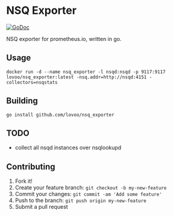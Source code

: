 # NSQ Exporter

[![GoDoc](https://godoc.org/github.com/lovoo/nsq_exporter?status.svg)](https://godoc.org/github.com/lovoo/nsq_exporter)

NSQ exporter for prometheus.io, written in go.

## Usage

    docker run -d --name nsq_exporter -l nsqd:nsqd -p 9117:9117 lovoo/nsq_exporter:latest -nsq.addr=http://nsqd:4151 -collectors=nsqstats

## Building

    go install github.com/lovoo/nsq_exporter

## TODO

* collect all nsqd instances over nsqlookupd

## Contributing

1. Fork it!
2. Create your feature branch: `git checkout -b my-new-feature`
3. Commit your changes: `git commit -am 'Add some feature'`
4. Push to the branch: `git push origin my-new-feature`
5. Submit a pull request
